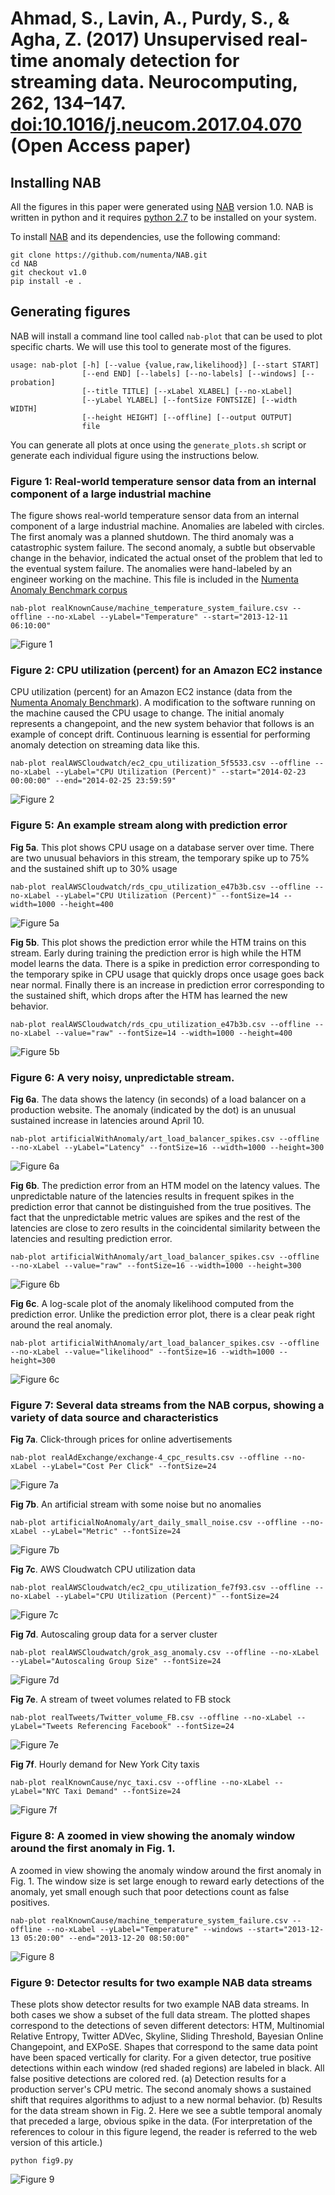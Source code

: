 # Ahmad, S., Lavin, A., Purdy, S., & Agha, Z. (2017) Unsupervised real-time anomaly detection for streaming data. Neurocomputing, 262, 134–147. [doi:10.1016/j.neucom.2017.04.070][1] (Open Access paper)

Installing NAB
--------------
All the figures in this paper were generated using [NAB][2] version 1.0. NAB is written in python and it requires [python 2.7][3] to be installed on your system.

To install [NAB][2] and its dependencies, use the following command:

```
git clone https://github.com/numenta/NAB.git
cd NAB
git checkout v1.0
pip install -e .
```


Generating figures
------------------

NAB will install a command line tool called `nab-plot` that can be used to plot specific charts. We will use this tool to generate most of the figures.

```
usage: nab-plot [-h] [--value {value,raw,likelihood}] [--start START]
                [--end END] [--labels] [--no-labels] [--windows] [--probation]
                [--title TITLE] [--xLabel XLABEL] [--no-xLabel]
                [--yLabel YLABEL] [--fontSize FONTSIZE] [--width WIDTH]
                [--height HEIGHT] [--offline] [--output OUTPUT]
                file
```

You can generate all plots at once using the `generate_plots.sh` script or generate each individual figure using the instructions below.

### Figure 1: Real-world temperature sensor data from an internal component of a large industrial machine

The figure shows real-world temperature sensor data from an internal component of a large industrial machine. Anomalies are labeled with circles. The first anomaly was a planned shutdown. The third anomaly was a catastrophic system failure. The second anomaly, a subtle but observable change in the behavior, indicated the actual onset of the problem that led to the eventual system failure. The anomalies were hand-labeled by an engineer working on the machine. This file is included in the [Numenta Anomaly Benchmark corpus][2]
```
nab-plot realKnownCause/machine_temperature_system_failure.csv --offline --no-xLabel --yLabel="Temperature" --start="2013-12-11 06:10:00"
```
![Figure 1](figures/fig1.png)

### Figure 2: CPU utilization (percent) for an Amazon EC2 instance

CPU utilization (percent) for an Amazon EC2 instance (data from the [Numenta Anomaly Benchmark][2]). A modification to the software running on the machine caused the CPU usage to change. The initial anomaly represents a changepoint, and the new system behavior that follows is an example of concept drift. Continuous learning is essential for performing anomaly detection on streaming data like this.
```
nab-plot realAWSCloudwatch/ec2_cpu_utilization_5f5533.csv --offline --no-xLabel --yLabel="CPU Utilization (Percent)" --start="2014-02-23 00:00:00" --end="2014-02-25 23:59:59"
```
![Figure 2](figures/fig2.png)


### Figure 5: An example stream along with prediction error

**Fig 5a**. This plot shows CPU usage on a database server over time. There are two unusual behaviors in this stream, the temporary spike up to 75% and the sustained shift up to 30% usage
```
nab-plot realAWSCloudwatch/rds_cpu_utilization_e47b3b.csv --offline --no-xLabel --yLabel="CPU Utilization (Percent)" --fontSize=14 --width=1000 --height=400
```
![Figure 5a](figures/fig5a.png)

**Fig 5b**. This plot shows the prediction error while the HTM trains on this stream. Early during training the prediction error is high while the HTM model learns the data. There is a spike in prediction error corresponding to the temporary spike in CPU usage that quickly drops once usage goes back near normal. Finally there is an increase in prediction error corresponding to the sustained shift, which drops after the HTM has learned the new behavior.
```
nab-plot realAWSCloudwatch/rds_cpu_utilization_e47b3b.csv --offline --no-xLabel --value="raw" --fontSize=14 --width=1000 --height=400
```
![Figure 5b](figures/fig5b.png)


### Figure 6: A very noisy, unpredictable stream.

**Fig 6a**. The data shows the latency (in seconds) of a load balancer on a production website. The anomaly (indicated by the dot) is an unusual sustained increase in latencies around April 10.
```
nab-plot artificialWithAnomaly/art_load_balancer_spikes.csv --offline --no-xLabel --yLabel="Latency" --fontSize=16 --width=1000 --height=300
```
![Figure 6a](figures/fig6a.png)

**Fig 6b**. The prediction error from an HTM model on the latency values. The unpredictable nature of the latencies results in frequent spikes in the prediction error that cannot be distinguished from the true positives. The fact that the unpredictable metric values are spikes and the rest of the latencies are close to zero results in the coincidental similarity between the latencies and resulting prediction error.
```
nab-plot artificialWithAnomaly/art_load_balancer_spikes.csv --offline --no-xLabel --value="raw" --fontSize=16 --width=1000 --height=300
```
![Figure 6b](figures/fig6b.png)

**Fig 6c**. A log-scale plot of the anomaly likelihood computed from the prediction error. Unlike the prediction error plot, there is a clear peak right around the real anomaly.
```
nab-plot artificialWithAnomaly/art_load_balancer_spikes.csv --offline --no-xLabel --value="likelihood" --fontSize=16 --width=1000 --height=300
```
![Figure 6c](figures/fig6c.png)


### Figure 7: Several data streams from the NAB corpus, showing a variety of data source and characteristics

**Fig 7a**. Click-through prices for online advertisements
```
nab-plot realAdExchange/exchange-4_cpc_results.csv --offline --no-xLabel --yLabel="Cost Per Click" --fontSize=24
```
![Figure 7a](figures/fig7a.png)

**Fig 7b**. An artificial stream with some noise but no anomalies
```
nab-plot artificialNoAnomaly/art_daily_small_noise.csv --offline --no-xLabel --yLabel="Metric" --fontSize=24
```
![Figure 7b](figures/fig7b.png)

**Fig 7c**. AWS Cloudwatch CPU utilization data
```
nab-plot realAWSCloudwatch/ec2_cpu_utilization_fe7f93.csv --offline --no-xLabel --yLabel="CPU Utilization (Percent)" --fontSize=24
```
![Figure 7c](figures/fig7c.png)

**Fig 7d**. Autoscaling group data for a server cluster
```
nab-plot realAWSCloudwatch/grok_asg_anomaly.csv --offline --no-xLabel --yLabel="Autoscaling Group Size" --fontSize=24
```
![Figure 7d](figures/fig7d.png)

**Fig 7e**. A stream of tweet volumes related to FB stock
```
nab-plot realTweets/Twitter_volume_FB.csv --offline --no-xLabel --yLabel="Tweets Referencing Facebook" --fontSize=24
```
![Figure 7e](figures/fig7e.png)

**Fig 7f**. Hourly demand for New York City taxis
```
nab-plot realKnownCause/nyc_taxi.csv --offline --no-xLabel --yLabel="NYC Taxi Demand" --fontSize=24
```
![Figure 7f](figures/fig7f.png)


### Figure 8: A zoomed in view showing the anomaly window around the first anomaly in Fig. 1.

A zoomed in view showing the anomaly window around the first anomaly in Fig. 1. The window size is set large enough to reward early detections of the anomaly, yet small enough such that poor detections count as false positives.
```
nab-plot realKnownCause/machine_temperature_system_failure.csv --offline --no-xLabel --yLabel="Temperature" --windows --start="2013-12-13 05:20:00" --end="2013-12-20 08:50:00"
```
![Figure 8](figures/fig8.png)


### Figure 9: Detector results for two example NAB data streams

These plots show detector results for two example NAB data streams. In both cases we show a subset of the full data stream. The plotted shapes correspond to the detections of seven different detectors: HTM, Multinomial Relative Entropy, Twitter ADVec, Skyline, Sliding Threshold, Bayesian Online Changepoint, and EXPoSE. Shapes that correspond to the same data point have been spaced vertically for clarity. For a given detector, true positive detections within each window (red shaded regions) are labeled in black. All false positive detections are colored red. (a) Detection results for a production server's CPU metric. The second anomaly shows a sustained shift that requires algorithms to adjust to a new normal behavior. (b) Results for the data stream shown in Fig. 2. Here we see a subtle temporal anomaly that preceded a large, obvious spike in the data. (For interpretation of the references to colour in this figure legend, the reader is referred to the web version of this article.)

```
python fig9.py
```

![Figure 9](figures/fig9.png)


[1]: https://doi.org/10.1016/j.neucom.2017.04.070
[2]: https://github.com/numenta/NAB/tree/v1.0
[3]: https://www.python.org/downloads
